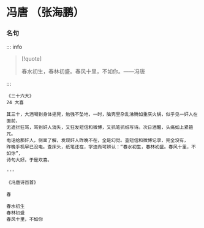 # 冯唐 （张海鹏）

### 名句

::: info

> [!quote]
>
> 春水初生，春林初盛。春风十里，不如你。——冯唐

:::

```
《三十六大》
24 大喜

其三十，大酒喝到身体摇晃，勉强不坠地，一时，脑壳里杂乱沸腾如重庆火锅，似乎见一奸人在面前，
无遮拦狂骂，骂到奸人消失，又狂发短信和微博，又抓笔抓纸写诗。次日酒醒，头痛如上紧箍咒。
电话给那奸人，侧面了解，发现奸人昨晚不在，全是幻觉。查短信和微博记录，完全没有，
昨晚手机早已没电。查床头，纸笔还在，字迹尚可辨认：“春水初生，春林初盛。春风十里，不如你”，
诗句大好。于是欢喜。

---

《冯唐诗百首》

春

春水初生
春林初盛
春风十里，不如你
```

